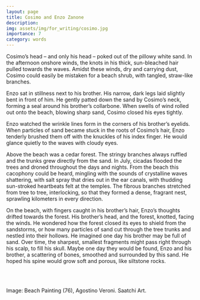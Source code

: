 ```yaml
---
layout: page
title: Cosimo and Enzo Zanone
description: 
img: assets/img/for_writing/cosimo.jpg
importance: 7
category: words
---
```


Cosimo’s head – and only his head – poked out of the pillowy white sand. In the afternoon onshore winds, the knots in his thick, sun-bleached hair pulled towards the waves. Amidst these winds, dry and carrying dust, Cosimo could easily be mistaken for a beach shrub, with tangled, straw-like branches.

Enzo sat in stillness next to his brother. His narrow, dark legs laid slightly bent in front of him. He gently patted down the sand by Cosimo’s neck, forming a seal around his brother’s collarbone. When swells of wind rolled out onto the beach, blowing sharp sand, Cosimo closed his eyes tightly. 

Enzo watched the wrinkle lines form in the corners of his brother’s eyelids. When particles of sand became stuck in the roots of Cosimo’s hair, Enzo tenderly brushed them off with the knuckles of his index finger. He would glance quietly to the waves with cloudy eyes. 

Above the beach was a cedar forest. The stringy branches always ruffled and the trunks grew directly from the sand. In July, cicadas flooded the trees and droned throughout the days and nights. From the beach this cacophony could be heard, mingling with the sounds of crystalline waves shattering, with salt spray that dries out in the ear canals, with thudding sun-stroked heartbeats felt at the temples. The fibrous branches stretched from tree to tree, interlocking, so that they formed a dense, fragrant nest, sprawling kilometers in every direction. 

On the beach, with fingers caught in his brother’s hair, Enzo’s thoughts drifted towards the forest. His brother’s head, and the forest, knotted, facing the winds. He wondered how the forest closed its eyes to shield from the sandstorms, or how many particles of sand cut through the tree trunks and nestled into their hollows. He imagined one day his brother may be full of sand. Over time, the sharpest, smallest fragments might pass right through his scalp, to fill his skull. Maybe one day they would be found, Enzo and his brother, a scattering of bones, smoothed and surrounded by this sand. He hoped his spine would grow soft and porous, like siltstone rocks.


<br/><br/>

Image: Beach Painting (76), Agostino Veroni. Saatchi Art.